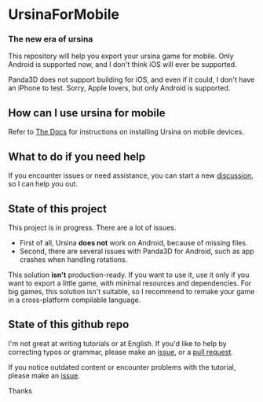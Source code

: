 # UrsinaForMobile
### The new era of ursina
This repository will help you export your ursina game for mobile.
Only Android is supported now, and I don't think iOS will ever be supported.

Panda3D does not support building for iOS, and even if it could, I don't have an iPhone to test. Sorry, Apple lovers, but only Android is supported.


## How can I use ursina for mobile
Refer to [The Docs](/docs/docs.md) for instructions on installing Ursina on mobile devices.

## What to do if you need help
If you encounter issues or need assistance, you can start a new [discussion](https://github.com/PaologGithub/UrsinaForMobile/discussions), so I can help you out.

## State of this project
This project is in progress. There are a lot of issues.
-  First of all, Ursina **does not** work on Android, because of missing files.
-  Second, there are several issues with Panda3D for Android, such as app crashes when handling rotations.

This solution **isn't** production-ready.
If you want to use it, use it only if you want to export a little game, with minimal resources and dependencies.
For big games, this solution isn't suitable, so I recommend to remake your game in a cross-platform compilable language.

## State of this github repo
I'm not great at writing tutorials or at English. If you'd like to help by correcting typos or grammar, please make an [issue](https://github.com/PaologGithub/UrsinaForMobile/issues), or a [pull request](https://github.com/PaologGithub/UrsinaForMobile/pulls).

If you notice outdated content or encounter problems with the tutorial, please make an [issue](https://github.com/PaologGithub/UrsinaForMobile/issues).

Thanks